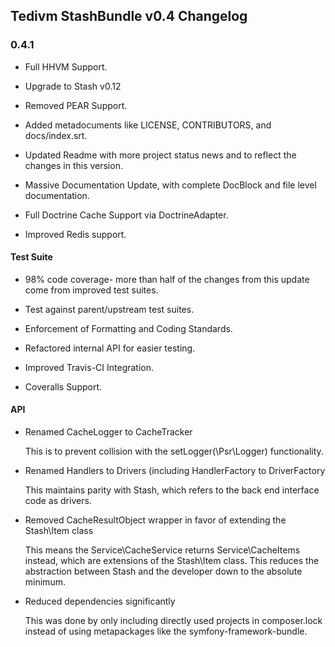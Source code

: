 
## Tedivm StashBundle v0.4 Changelog

### 0.4.1

*   Full HHVM Support.

*   Upgrade to Stash v0.12

*   Removed PEAR Support.

*   Added metadocuments like LICENSE, CONTRIBUTORS, and docs/index.srt.

*   Updated Readme with more project status news and to reflect the changes in this version.

*   Massive Documentation Update, with complete DocBlock and file level documentation.

*   Full Doctrine Cache Support via DoctrineAdapter.

*   Improved Redis support.



#### Test Suite

*   98% code coverage- more than half of the changes from this update come from improved test suites.

*   Test against parent/upstream test suites.

*   Enforcement of Formatting and Coding Standards.

*   Refactored internal API for easier testing.

*   Improved Travis-CI Integration.

*   Coveralls Support.



#### API

*   Renamed CacheLogger to CacheTracker

    This is to prevent collision with the setLogger(\Psr\Logger) functionality.

*   Renamed Handlers to Drivers (including HandlerFactory to DriverFactory

    This maintains parity with Stash, which refers to the back end interface code as drivers.

*   Removed CacheResultObject wrapper in favor of extending the Stash\Item class

    This means the Service\CacheService returns Service\CacheItems instead, which are extensions of the Stash\Item
    class. This reduces the abstraction between Stash and the developer down to the absolute minimum.

*   Reduced dependencies significantly

    This was done by only including directly used projects in composer.lock instead of using metapackages like the
    symfony-framework-bundle.
